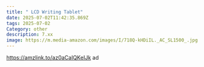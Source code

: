 ```yaml
---
title: " LCD Writing Tablet"
date: 2025-07-02T11:42:35.869Z
tags: 2025-07-02
Category: other
description: 7.xx
image: https://m.media-amazon.com/images/I/718Q-kHDiIL._AC_SL1500_.jpg
---
```

https://amzlink.to/az0aCaIQKeIJk ad